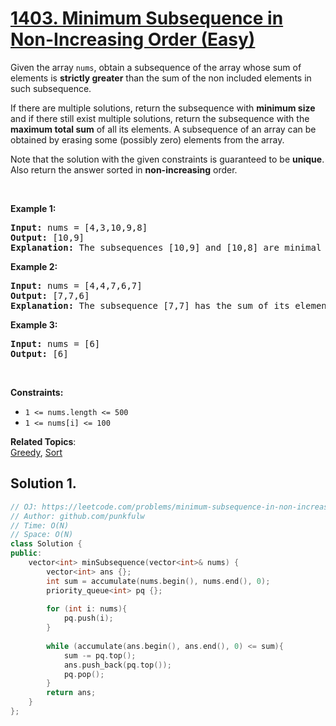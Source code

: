 # [1403. Minimum Subsequence in Non-Increasing Order (Easy)](https://leetcode.com/problems/minimum-subsequence-in-non-increasing-order/)

<p>Given the array <code>nums</code>, obtain a subsequence of the array whose sum of elements is <strong>strictly greater</strong> than the sum of the non&nbsp;included elements in such subsequence.&nbsp;</p>

<p>If there are multiple solutions, return the subsequence with <strong>minimum size</strong> and if there still exist multiple solutions, return the subsequence with the <strong>maximum total sum</strong> of all its elements. A subsequence of an array can be obtained by erasing some (possibly zero) elements from the array.&nbsp;</p>

<p>Note that the solution with the given constraints is guaranteed to be&nbsp;<strong>unique</strong>. Also return the answer sorted in <strong>non-increasing</strong> order.</p>

<p>&nbsp;</p>
<p><strong>Example 1:</strong></p>

<pre><strong>Input:</strong> nums = [4,3,10,9,8]
<strong>Output:</strong> [10,9] 
<strong>Explanation:</strong> The subsequences [10,9] and [10,8] are minimal such that the sum of their elements is strictly greater than the sum of elements not included, however, the subsequence [10,9] has the maximum total sum of its elements.&nbsp;
</pre>

<p><strong>Example 2:</strong></p>

<pre><strong>Input:</strong> nums = [4,4,7,6,7]
<strong>Output:</strong> [7,7,6] 
<strong>Explanation:</strong> The subsequence [7,7] has the sum of its elements equal to 14 which is not strictly greater than the sum of elements not included (14 = 4 + 4 + 6). Therefore, the subsequence [7,6,7] is the minimal satisfying the conditions. Note the subsequence has to returned in non-decreasing order.  
</pre>

<p><strong>Example 3:</strong></p>

<pre><strong>Input:</strong> nums = [6]
<strong>Output:</strong> [6]
</pre>

<p>&nbsp;</p>
<p><strong>Constraints:</strong></p>

<ul>
	<li><code>1 &lt;= nums.length &lt;= 500</code></li>
	<li><code>1 &lt;= nums[i] &lt;= 100</code></li>
</ul>

**Related Topics**:  
[Greedy](https://leetcode.com/tag/greedy/), [Sort](https://leetcode.com/tag/sort/)

## Solution 1.

```cpp
// OJ: https://leetcode.com/problems/minimum-subsequence-in-non-increasing-order/
// Author: github.com/punkfulw
// Time: O(N)
// Space: O(N)
class Solution {
public:
    vector<int> minSubsequence(vector<int>& nums) {
        vector<int> ans {};
        int sum = accumulate(nums.begin(), nums.end(), 0);
        priority_queue<int> pq {};
        
        for (int i: nums){
            pq.push(i);
        }
        
        while (accumulate(ans.begin(), ans.end(), 0) <= sum){
            sum -= pq.top();
            ans.push_back(pq.top());
            pq.pop();
        }
        return ans;
    }
};
```

